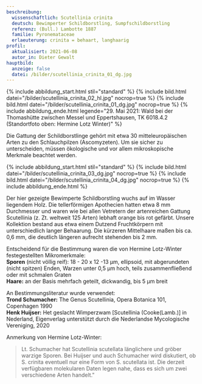 ```yaml
---
beschreibung:
  wissenschaftlich: Scutellinia crinita
  deutsch: Bewimperter Schildborstling, Sumpfschildborstling
  referenz: (Bull.) Lambotte 1887
  familie: Pyronemataceae
  erlaeuterung: crinita = behaart, langhaarig
profil:
  aktualisiert: 2021-06-08
  autor_in: Dieter Gewalt
hauptbild:
  anzeige: false
  datei: /bilder/scutellinia_crinita_01_dg.jpg
---
```

{% include abbildung_start.html stil="standard" %}
{% include bild.html datei="/bilder/scutellinia_crinita_02_hl.jpg" nocrop=true %}
{% include bild.html datei="/bilder/scutellinia_crinita_01_dg.jpg" nocrop=true %}
{% include abbildung_ende.html legende="29. Mai 2021: Wald bei der Thomashütte zwischen Messel und Eppertshausen, TK 6018.4.2  (Standortfoto oben: Hermine Lotz Winter)" %}

Die Gattung der Schildborstlinge gehört mit etwa 30 mitteleuropäischen Arten zu den Schlauchpilzen (Ascomyzeten). Um sie sicher zu unterscheiden, müssen ökologische und vor allem mikroskopische Merkmale beachtet werden.

{% include abbildung_start.html stil="standard" %}
{% include bild.html datei="/bilder/scutellinia_crinita_03_dg.jpg" nocrop=true %}
{% include bild.html datei="/bilder/scutellinia_crinita_04_dg.jpg" nocrop=true %}
{% include abbildung_ende.html %}

Der hier gezeigte Bewimperte Schildborstling wuchs auf im Wasser liegendem Holz. Die tellerförmigen Apothecien hatten etwa 8 mm Durchmesser und waren wie bei allen Vetretern der artenreichen Gattung Scutellinia (z. Zt. weltweit 125 Arten) lebhaft orange bis rot gefärbt. Unsere Kollektion bestand aus etwa einem Dutzend Fruchtkörpern mit unterschiedlich langer Behaarung. Die kürzeren Mittelhaare maßen bis ca. 0,6 mm, die deutlich längeren aufrecht stehenden bis 2 mm.

Entscheidend für die Bestimmung waren die von Hermine Lotz-Winter festegestellten Mikromerkmale:\
**Sporen** (nicht völlig reif): 18 - 20 x 12 -13 µm, ellipsoid, mit abgerundeten (nicht spitzen) Enden, Warzen unter 0,5 µm hoch, teils zusammenfließend oder mit schmalen Graten\
**Haare:** an der Basis mehrfach geteilt, dickwandig, bis 5 µm breit

An Bestimmungsliteratur wurde verwendet:\
**Trond Schumacher:** The Genus Scutellinia, Opera Botanica 101, Copenhagen 1990\
**Henk Huijser:** Het geslacht Wimperzwam \[Scutellinia (Cooke(Lamb.)] in Nederland, Eigenverlag unterstützt durch die Nederlandse Mycologische Vereniging, 2020

Anmerkung von Hermine Lotz-Winter:

> Lt. Schumacher hat Scutellinia scutellata länglichere und gröber warzige Sporen. Bei Huijser und auch Schumacher wird diskutiert, ob S. crinita eventuell nur eine Form von S. scutellata ist. Die derzeit verfügbaren molekularen Daten legen nahe, dass es sich um zwei verschiedene Arten handelt."